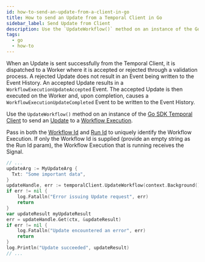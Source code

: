 ```yaml
---
id: how-to-send-an-update-from-a-client-in-go
title: How to send an Update from a Temporal Client in Go
sidebar_label: Send Update from Client
description: Use the `UpdateWorkflow()` method on an instance of the Go SDK Temporal Client to send an Update to a Workflow Execution.
tags:
  - go
  - how-to
---
```


When an Update is sent successfully from the Temporal Client, it is dispatched to a Worker where it is accepted or rejected through a validation process.
A rejected Update does not result in an Event being written to the Event History.
An accepted Update results in a `WorkflowExecutionUpdateAccepted` Event.
The accepted Update is then executed on the Worker and, upon completion, causes a `WorkflowExecutionUpdateCompleted` Event to be written to the Event History.

Use the `UpdateWorkflow()` method on an instance of the [Go SDK Temporal Client](https://pkg.go.dev/go.temporal.io/sdk/client#Client) to send an [Update](/concepts/what-is-an-update) to a [Workflow Execution](/workflows#workflow-execution).

Pass in both the [Workflow Id](/concepts/what-is-a-workflow-id) and [Run Id](/concepts/what-is-a-run-id) to uniquely identify the Workflow Execution.
If only the Workflow Id is supplied (provide an empty string as the Run Id param), the Workflow Execution that is running receives the Signal.

```go
// ...
updateArg := MyUpdateArg {
  Txt: "Some important data",
}
updateHandle, err := temporalClient.UpdateWorkflow(context.Background(), "your-workflow-id", runID, "your-update-name", updateArg)
if err != nil {
	log.Fatalln("Error issuing Update request", err)
	return
}
var updateResult myUpdateResult
err = updateHandle.Get(ctx, &updateResult)
if err != nil {
    log.Fatalln("Update encountered an error", err)
    return
}
log.Println("Update succeeded", updateResult)
// ...
```
